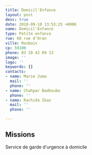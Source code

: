 ```yaml
---
title: Domicil'Enfance
layout: post
desc: true
date: 2018-09-10 13:53:25 +0000
name: Domicil'Enfance
type: Petite enfance
rue: 60 rue d'Oran
ville: Roubaix
cp: 59100
phone: 03 20 42 09 13
image: ''
logo: ''
keywords: []
contacts:
- name: Marie Juma
  mail: ''
  phone: ''
- name: Chahpar Badkoube
  phone: ''
- name: Rachida Ibaz
  mail: ''
  phone: ''

---
```

## Missions

Service de garde d'urgence à domicile